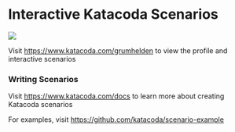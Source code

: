 # Interactive Katacoda Scenarios

[![](http://shields.katacoda.com/katacoda/grumhelden/count.svg)](https://www.katacoda.com/grumhelden "Get your profile on Katacoda.com")

Visit https://www.katacoda.com/grumhelden to view the profile and interactive scenarios

### Writing Scenarios
Visit https://www.katacoda.com/docs to learn more about creating Katacoda scenarios

For examples, visit https://github.com/katacoda/scenario-example
